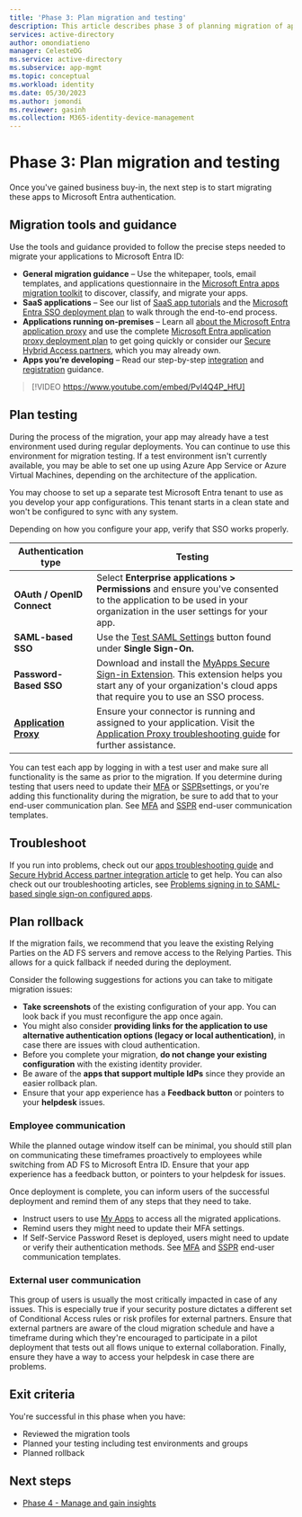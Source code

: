```yaml
---
title: 'Phase 3: Plan migration and testing'
description: This article describes phase 3 of planning migration of applications from AD FS to Microsoft Entra ID
services: active-directory
author: omondiatieno
manager: CelesteDG
ms.service: active-directory
ms.subservice: app-mgmt
ms.topic: conceptual
ms.workload: identity
ms.date: 05/30/2023
ms.author: jomondi
ms.reviewer: gasinh
ms.collection: M365-identity-device-management
---
```

# Phase 3: Plan migration and testing

Once you've gained business buy-in, the next step is to start migrating these apps to Microsoft Entra authentication.

## Migration tools and guidance

Use the tools and guidance provided to follow the precise steps needed to migrate your applications to Microsoft Entra ID:

- **General migration guidance** – Use the whitepaper, tools, email templates, and applications questionnaire in the [Microsoft Entra apps migration toolkit](./migration-resources.md) to discover, classify, and migrate your apps.
- **SaaS applications** – See our list of [SaaS app tutorials](../saas-apps/tutorial-list.md) and the [Microsoft Entra SSO deployment plan](plan-sso-deployment.md) to walk through the end-to-end process.
- **Applications running on-premises** – Learn all [about the Microsoft Entra application proxy](../app-proxy/application-proxy.md) and use the complete [Microsoft Entra application proxy deployment plan](https://aka.ms/AppProxyDPDownload) to get going quickly or consider our [Secure Hybrid Access partners](secure-hybrid-access.md), which you may already own.
- **Apps you’re developing** – Read our step-by-step [integration](~/identity-platform/quickstart-register-app.md) and [registration](~/identity-platform/quickstart-register-app.md) guidance.

> [!VIDEO https://www.youtube.com/embed/PvI4Q4P_HfU]

## Plan testing

During the process of the migration, your app may already have a test environment used during regular deployments. You can continue to use this environment for migration testing. If a test environment isn't currently available, you may be able to set one up using Azure App Service or Azure Virtual Machines, depending on the architecture of the application.

You may choose to set up a separate test Microsoft Entra tenant to use as you develop your app configurations. This tenant starts in a clean state and won't be configured to sync with any system.

Depending on how you configure your app, verify that SSO works properly.

| Authentication type      | Testing                                             |
| ------------------------ | --------------------------------------------------- |
| **OAuth / OpenID Connect** | Select **Enterprise applications &gt; Permissions** and ensure you've consented to the application to be used in your organization in the user settings for your app. |
| **SAML-based SSO** | Use the [Test SAML Settings](./debug-saml-sso-issues.md) button found under **Single Sign-On.** |
| **Password-Based SSO** | Download and install the [MyApps Secure Sign-in Extension](https://support.microsoft.com/account-billing/sign-in-and-start-apps-from-the-my-apps-portal-2f3b1bae-0e5a-4a86-a33e-876fbd2a4510#download-and-install-the-my-apps-secure-sign-in-extension). This extension helps you start any of your organization's cloud apps that require you to use an SSO process. |
| **[Application Proxy](../app-proxy/application-proxy.md)** | Ensure your connector is running and assigned to your application. Visit the [Application Proxy troubleshooting guide](../app-proxy/application-proxy-troubleshoot.md) for further assistance. |

You can test each app by logging in with a test user and make sure all functionality is the same as prior to the migration. If you determine during testing that users need to update their [MFA](~/identity/authentication/howto-mfa-userstates.md) or [SSPR](~/identity/authentication/tutorial-enable-sspr.md)settings, or you're adding this functionality during the migration, be sure to add that to your end-user communication plan. See [MFA](https://aka.ms/mfatemplates) and [SSPR](https://aka.ms/ssprtemplates) end-user communication templates.

## Troubleshoot

If you run into problems, check out our [apps troubleshooting guide](~/identity/app-provisioning/isv-automatic-provisioning-multi-tenant-apps.md) and [Secure Hybrid Access partner integration article](secure-hybrid-access-integrations.md) to get help. You can also check out our troubleshooting articles, see [Problems signing in to SAML-based single sign-on configured apps](/troubleshoot/azure/active-directory/troubleshoot-sign-in-saml-based-apps).

## Plan rollback

If the migration fails, we recommend that you leave the existing Relying Parties on the AD FS servers and remove access to the Relying Parties. This allows for a quick fallback if needed during the deployment.

Consider the following suggestions for actions you can take to mitigate migration issues:

- **Take screenshots** of the existing configuration of your app. You can look back if you must reconfigure the app once again.
- You might also consider **providing links for the application to use alternative authentication options (legacy or local authentication)**, in case there are issues with cloud authentication.
- Before you complete your migration, **do not change your existing configuration** with the existing identity provider.
- Be aware of the **apps that support multiple IdPs** since they provide an easier rollback plan.
- Ensure that your app experience has a **Feedback button** or pointers to your **helpdesk** issues.

### Employee communication

While the planned outage window itself can be minimal, you should still plan on communicating these timeframes proactively to employees while switching from AD FS to Microsoft Entra ID. Ensure that your app experience has a feedback button, or pointers to your helpdesk for issues.

Once deployment is complete, you can inform users of the successful deployment and remind them of any steps that they need to take.

- Instruct users to use [My Apps](https://myapps.microsoft.com) to access all the migrated applications.
- Remind users they might need to update their MFA settings.
- If Self-Service Password Reset is deployed, users might need to update or verify their authentication methods. See [MFA](https://aka.ms/mfatemplates) and [SSPR](https://aka.ms/ssprtemplates) end-user communication templates.

### External user communication

This group of users is usually the most critically impacted in case of any issues. This is especially true if your security posture dictates a different set of Conditional Access rules or risk profiles for external partners. Ensure that external partners are aware of the cloud migration schedule and have a timeframe during which they're encouraged to participate in a pilot deployment that tests out all flows unique to external collaboration. Finally, ensure they have a way to access your helpdesk in case there are problems.

## Exit criteria

You're successful in this phase when you have:

- Reviewed the migration tools
- Planned your testing including test environments and groups
- Planned rollback

## Next steps

- [Phase 4 - Manage and gain insights](migrate-adfs-plan-management-insights.md)
